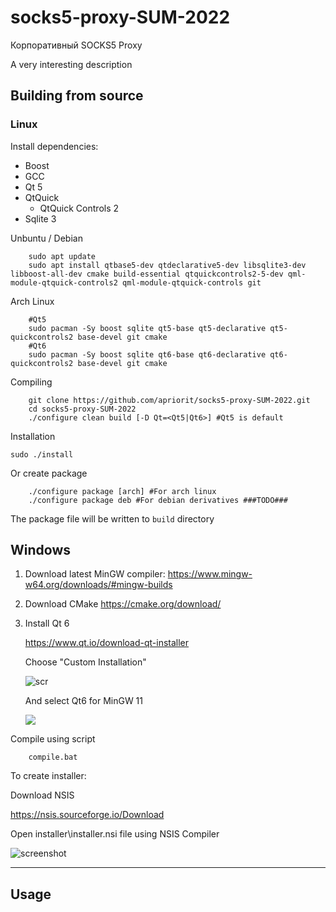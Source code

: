 # socks5-proxy-SUM-2022
Корпоративный SOCKS5 Proxy

A very interesting description

## Building from source

### Linux 
Install dependencies: 
- Boost
- GCC 
- Qt 5
- QtQuick
	- QtQuick Controls 2
- Sqlite 3

Unbuntu / Debian
```
    sudo apt update
    sudo apt install qtbase5-dev qtdeclarative5-dev libsqlite3-dev libboost-all-dev cmake build-essential qtquickcontrols2-5-dev qml-module-qtquick-controls2 qml-module-qtquick-controls git
```

Arch Linux

```
    #Qt5
    sudo pacman -Sy boost sqlite qt5-base qt5-declarative qt5-quickcontrols2 base-devel git cmake
    #Qt6
    sudo pacman -Sy boost sqlite qt6-base qt6-declarative qt6-quickcontrols2 base-devel git cmake
```

Compiling
```
    git clone https://github.com/apriorit/socks5-proxy-SUM-2022.git
    cd socks5-proxy-SUM-2022
    ./configure clean build [-D Qt=<Qt5|Qt6>] #Qt5 is default
```

Installation

`sudo ./install`

Or create package
```
    ./configure package [arch] #For arch linux
    ./configure package deb #For debian derivatives ###TODO###
```

The package file will be written to `build` directory

## Windows
1. Download latest MinGW compiler: 
    https://www.mingw-w64.org/downloads/#mingw-builds
2. Download CMake
    https://cmake.org/download/
3. Install Qt 6
 
    https://www.qt.io/download-qt-installer 
    
    Choose "Custom Installation"
    
    ![scr](https://imgur.com/J6C2sfd.png)
    
    And select Qt6 for MinGW 11
    
    ![](https://imgur.com/j58pYoe.png)
    
Compile using script
```
    compile.bat
```

To create installer:

Download NSIS 

https://nsis.sourceforge.io/Download
    
Open installer\\installer.nsi file using NSIS Compiler

![screenshot](https://imgur.com/X6sa19x.png)

---
## Usage

